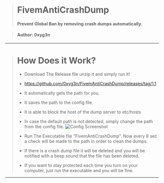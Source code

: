 > # FivemAntiCrashDump
> #### Prevent Global Ban by removing crash dumps automatically.

> #### Author: 0xyg3n
----------------------

> # How Does it Work?
> * Download The Release file unzip it and simply run it! 
> * https://github.com/0xyg3n/FivemAntiCrashDump/releases/tag/1.1
> * It automatically gets the path for you.
> * It saves the path to the config file.
> * It is able to block the host of the dump server to etc/hosts
> * In case the default path is not detected, simply change the path from the config file.
> ![Config Screenshot](https://i.imgur.com/kSFwSVD.png)
>
> * Run The Executable file "FivemAntiCrashDump".
> Now every 8 sec a check will be made to the path in order to clean the dumps.
>
> * If there is a crash dump file it will be deleted and you will be notified with a beep sound that the file has been deleted.
> * If you want to stay protected each time you turn on your computer, just run the executable and you will be fine.
----------------------


